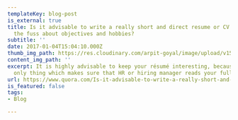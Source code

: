 ```yaml
---
templateKey: blog-post
is_external: true
title: Is it advisable to write a really short and direct resume or CV without all
  the fuss about objectives and hobbies?
subtitle: ''
date: 2017-01-04T15:04:10.000Z
thumb_img_path: https://res.cloudinary.com/arpit-goyal/image/upload/v1558448514/images/featured-images/less-is-more.jpg
content_img_path: ''
excerpt: It is highly advisable to keep your résumé interesting, because that is the
  only thing which makes sure that HR or hiring manager reads your full résumé.
url: https://www.quora.com/Is-it-advisable-to-write-a-really-short-and-direct-resume-or-CV-without-all-the-fuss-about-objectives-and-hobbies/answer/Arpit-Goyal-14
is_featured: false
tags:
- Blog

---
```

